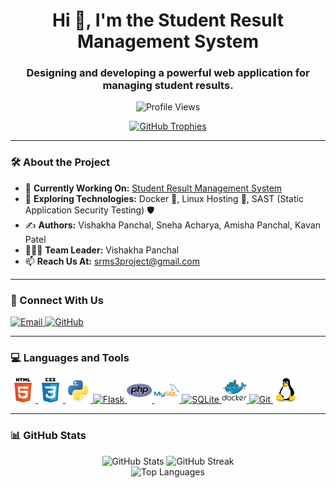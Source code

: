 <h1 align="center">Hi 👋, I'm the Student Result Management System</h1>
<h3 align="center">Designing and developing a powerful web application for managing student results.</h3>

<p align="center">
  <img src="https://komarev.com/ghpvc/?username=jasvk-eng&label=Profile%20views&color=0e75b6&style=flat" alt="Profile Views" />
</p>

<p align="center">
  <a href="https://github.com/ryo-ma/github-profile-trophy">
    <img src="https://github-profile-trophy.vercel.app/?username=jasvk-eng&theme=onedark" alt="GitHub Trophies" />
  </a>
</p>

---

### 🛠 About the Project
- 🔭 **Currently Working On:** [Student Result Management System](https://github.com/jasvk-eng/SRMS.git)  
- 🌱 **Exploring Technologies:** Docker 🐳, Linux Hosting 🐧, SAST (Static Application Security Testing) 🛡️  
- ✍️ **Authors:** Vishakha Panchal, Sneha Acharya, Amisha Panchal, Kavan Patel  
- 👩🏻‍💻 **Team Leader:** Vishakha Panchal  
- 📫 **Reach Us At:** [srms3project@gmail.com](mailto:srms3project@gmail.com)  

---

### 🤝 Connect With Us
<p align="left">
  <a href="mailto:srms3project@gmail.com" target="_blank">
    <img src="https://img.shields.io/badge/Email-D14836?style=for-the-badge&logo=gmail&logoColor=white" alt="Email" />
  </a>
  <a href="https://github.com/jasvk-eng" target="_blank">
    <img src="https://img.shields.io/badge/GitHub-100000?style=for-the-badge&logo=github&logoColor=white" alt="GitHub" />
  </a>
</p>

---

### 💻 Languages and Tools
<p align="left">
  <a href="https://www.w3.org/html/" target="_blank" rel="noreferrer">
    <img src="https://raw.githubusercontent.com/devicons/devicon/master/icons/html5/html5-original-wordmark.svg" alt="HTML5" width="40" height="40" />
  </a>
  <a href="https://www.w3schools.com/css/" target="_blank" rel="noreferrer">
    <img src="https://raw.githubusercontent.com/devicons/devicon/master/icons/css3/css3-original-wordmark.svg" alt="CSS3" width="40" height="40" />
  </a>
  <a href="https://www.python.org" target="_blank" rel="noreferrer">
    <img src="https://raw.githubusercontent.com/devicons/devicon/master/icons/python/python-original.svg" alt="Python" width="40" height="40" />
  </a>
  <a href="https://flask.palletsprojects.com/" target="_blank" rel="noreferrer">
    <img src="https://user-images.githubusercontent.com/62756402/219742406-3705ec7a-8fb5-43cf-906e-1d59f5db93c6.png" alt="Flask" width="40" height="40" />
  </a>
  <a href="https://www.php.net" target="_blank" rel="noreferrer">
    <img src="https://raw.githubusercontent.com/devicons/devicon/master/icons/php/php-original.svg" alt="PHP" width="40" height="40" />
  </a>
  <a href="https://www.mysql.com/" target="_blank" rel="noreferrer">
    <img src="https://raw.githubusercontent.com/devicons/devicon/master/icons/mysql/mysql-original-wordmark.svg" alt="MySQL" width="40" height="40" />
  </a>
  <a href="https://www.sqlite.org/" target="_blank" rel="noreferrer">
    <img src="https://www.vectorlogo.zone/logos/sqlite/sqlite-icon.svg" alt="SQLite" width="40" height="40" />
  </a>
  <a href="https://www.docker.com/" target="_blank" rel="noreferrer">
    <img src="https://raw.githubusercontent.com/devicons/devicon/master/icons/docker/docker-original-wordmark.svg" alt="Docker" width="40" height="40" />
  </a>
  <a href="https://git-scm.com/" target="_blank" rel="noreferrer">
    <img src="https://www.vectorlogo.zone/logos/git-scm/git-scm-icon.svg" alt="Git" width="40" height="40" />
  </a>
  <a href="https://www.linux.org/" target="_blank" rel="noreferrer">
    <img src="https://raw.githubusercontent.com/devicons/devicon/master/icons/linux/linux-original.svg" alt="Linux" width="40" height="40" />
  </a>
</p>

---

### 📊 GitHub Stats
<div align="center">
  <img src="https://github-readme-stats.vercel.app/api?username=jasvk-eng&show_icons=true&locale=en&theme=radical" alt="GitHub Stats" />
  <img src="https://github-readme-streak-stats.herokuapp.com/?user=jasvk-eng&theme=radical" alt="GitHub Streak" />
</div>
<div align="center">
  <img src="https://github-readme-stats.vercel.app/api/top-langs?username=jasvk-eng&show_icons=true&locale=en&layout=compact&theme=radical" alt="Top Languages" />
</div>

